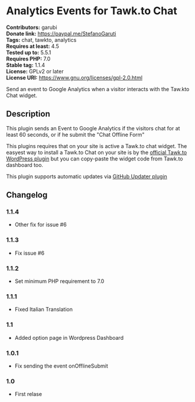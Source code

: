 # Analytics Events for Tawk.to Chat #
**Contributors:** garubi  
**Donate link:** https://paypal.me/StefanoGaruti  
**Tags:** chat, tawkto, analytics  
**Requires at least:** 4.5  
**Tested up to:** 5.5.1  
**Requires PHP:** 7.0  
**Stable tag:** 1.1.4  
**License:** GPLv2 or later  
**License URI:** https://www.gnu.org/licenses/gpl-2.0.html  

Send an event to Google Analytics when a visitor interacts with the Taw.kto Chat widget.

## Description ##

This plugin sends an Event to Google Analytics if the visitors chat for at least 60 seconds, or if he submit the "Chat Offline Form"

This plugins requires that on your site is active a Tawk.to chat widget. The easyest way to install a Tawk.to Chat on your site is by the [official Tawk.to WordPress plugin](https://it.wordpress.org/plugins/tawkto-live-chat/) but you can copy-paste the widget code from Tawk.to dashboard too.

This plugin supports automatic updates via [GitHub Updater plugin](https://github.com/afragen/github-updater)

## Changelog ##

### 1.1.4 ###
* Other fix for issue #6

### 1.1.3 ###
* Fix issue #6

### 1.1.2 ###
* Set minimum PHP requirement to 7.0

### 1.1.1 ###
* Fixed Italian Translation

### 1.1 ###
* Added option page in Wordpress Dashboard

### 1.0.1 ###
* Fix sending the event onOfflineSubmit

### 1.0 ###
* First relase
